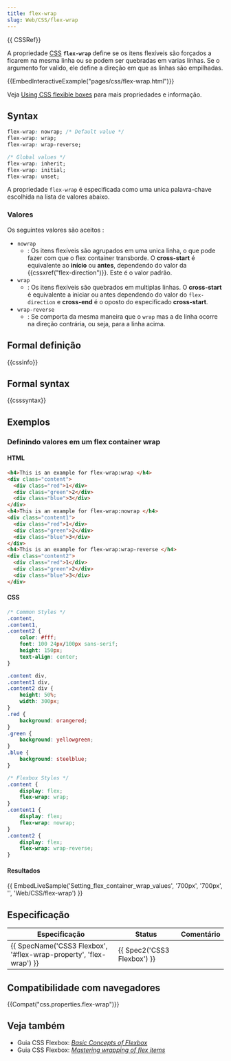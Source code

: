 ```yaml
---
title: flex-wrap
slug: Web/CSS/flex-wrap
---
```


{{ CSSRef}}

A propriedade [CSS](/pt-BR/docs/CSS) **`flex-wrap`** define se os itens flexíveis são forçados a ficarem na mesma linha ou se podem ser quebradas em varias linhas. Se o argumento for valido, ele define a direção em que as linhas são empilhadas.

{{EmbedInteractiveExample("pages/css/flex-wrap.html")}}

Veja [Using CSS flexible boxes](/en/CSS/Using_CSS_flexible_boxes) para mais propriedades e informação.

## Syntax

```css
flex-wrap: nowrap; /* Default value */
flex-wrap: wrap;
flex-wrap: wrap-reverse;

/* Global values */
flex-wrap: inherit;
flex-wrap: initial;
flex-wrap: unset;
```

A propriedade `flex-wrap` é especificada como uma unica palavra-chave escolhida na lista de valores abaixo.

### Valores

Os seguintes valores são aceitos :

- `nowrap`
  - : Os itens flexíveis são agrupados em uma unica linha, o que pode fazer com que o flex container transborde. O **cross-start** é equivalente ao **início** ou **antes**, dependendo do valor da {{cssxref("flex-direction")}}. Este é o valor padrão.
- `wrap`
  - : Os itens flexíveis são quebrados em multiplas linhas. O **cross-start** é equivalente a iniciar ou antes dependendo do valor do `flex-direction` e **cross-end** é o oposto do especificado **cross-start**.
- `wrap-reverse`
  - : Se comporta da mesma maneira que o `wrap` mas a de linha ocorre na direção contrária, ou seja, para a linha acima.

## Formal definição

{{cssinfo}}

## Formal syntax

{{csssyntax}}

## Exemplos

### Definindo valores em um flex container wrap

#### HTML

```html
<h4>This is an example for flex-wrap:wrap </h4>
<div class="content">
  <div class="red">1</div>
  <div class="green">2</div>
  <div class="blue">3</div>
</div>
<h4>This is an example for flex-wrap:nowrap </h4>
<div class="content1">
  <div class="red">1</div>
  <div class="green">2</div>
  <div class="blue">3</div>
</div>
<h4>This is an example for flex-wrap:wrap-reverse </h4>
<div class="content2">
  <div class="red">1</div>
  <div class="green">2</div>
  <div class="blue">3</div>
</div>
```

#### CSS

```css
/* Common Styles */
.content,
.content1,
.content2 {
    color: #fff;
    font: 100 24px/100px sans-serif;
    height: 150px;
    text-align: center;
}

.content div,
.content1 div,
.content2 div {
    height: 50%;
    width: 300px;
}
.red {
    background: orangered;
}
.green {
    background: yellowgreen;
}
.blue {
    background: steelblue;
}

/* Flexbox Styles */
.content {
    display: flex;
    flex-wrap: wrap;
}
.content1 {
    display: flex;
    flex-wrap: nowrap;
}
.content2 {
    display: flex;
    flex-wrap: wrap-reverse;
}
```

#### Resultados

{{ EmbedLiveSample('Setting_flex_container_wrap_values', '700px', '700px', '', 'Web/CSS/flex-wrap') }}

## Especificação

| Especificação                                                                            | Status                               | Comentário |
| ---------------------------------------------------------------------------------------- | ------------------------------------ | ---------- |
| {{ SpecName('CSS3 Flexbox', '#flex-wrap-property', 'flex-wrap') }} | {{ Spec2('CSS3 Flexbox') }} |            |

## Compatibilidade com navegadores

{{Compat("css.properties.flex-wrap")}}

## Veja também

- Guia CSS Flexbox: _[Basic Concepts of Flexbox](/pt-BR/docs/Web/CSS/CSS_Flexible_Box_Layout/Basic_Concepts_of_Flexbox)_
- Guia CSS Flexbox: _[Mastering wrapping of flex items](/pt-BR/docs/Web/CSS/CSS_Flexible_Box_Layout/Mastering_Wrapping_of_Flex_Items)_
